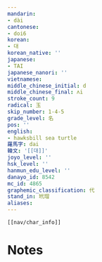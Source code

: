 ```yaml
---
mandarin:
- dài
cantonese:
- doi6
korean:
- 대
korean_native: ''
japanese:
- TAI
japanese_nanori: ''
vietnamese:
middle_chinese_initial: d
middle_chinese_final: ʌi
stroke_count: 9
radical: 玉
skip_number: 1-4-5
grade_level: 名
pos: ''
english:
- hawksbill sea turtle
羅馬字: dai
韓文: '[[대]]'
joyo_level: ''
hsk_level: ''
hanmun_edu_level: ''
danayo_id: 8542
mc_id: 4865
graphemic_classification: 代
stand_in: 玳瑁
aliases:
---
```

```meta-bind-embed
[[nav/char_info]]
```

# Notes
